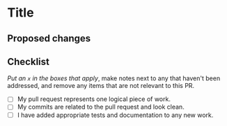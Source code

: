 # Title
<!---
Provide a short summary in the Title above. Examples of good PR titles:
* "Feature: add so-and-so models"
* "Fix: deduplicate such-and-such"
* "Update: runtime version 16.0.x-scala2.12"
-->

## Proposed changes
<!---
Describe the big picture of your changes here to communicate to the
maintainers.

If it fixes a bug or resolves a feature request, please provide a link
to that issue.
-->

## Checklist
<!---
This checklist is mostly useful as a reminder of small things that can easily be
forgotten – it is meant as a helpful tool rather than hoops to jump through.
-->
_Put an `x` in the boxes that apply_, make notes next to any that haven't been
addressed, and remove any items that are not relevant to this PR.

- [ ] My pull request represents one logical piece of work.
- [ ] My commits are related to the pull request and look clean.
- [ ] I have added appropriate tests and documentation to any new work.
